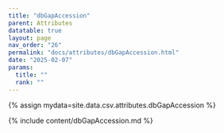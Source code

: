 ```yaml
---
title: "dbGapAccession"
parent: Attributes
datatable: true
layout: page
nav_order: "26"
permalink: "docs/attributes/dbGapAccession.html"
date: "2025-02-07"
params:
  title: ""
  rank: ""
---
```

{% assign mydata=site.data.csv.attributes.dbGapAccession %} 

{% include content/dbGapAccession.md %}
